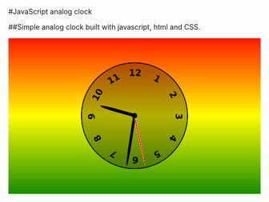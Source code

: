 #JavaScript analog clock

##Simple analog clock built with javascript, html and CSS.

<img src="screenshot/clock.png" />